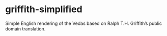 # griffith-simplified
Simple English rendering of the Vedas based on Ralph T.H. Griffith’s public domain translation.
